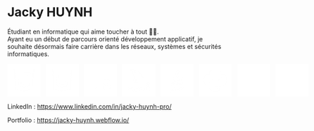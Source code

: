 # Jacky HUYNH

Étudiant en informatique qui aime toucher à tout 👨‍💻. <br>
Ayant eu un début de parcours orienté développement applicatif, je souhaite désormais faire carrière dans les réseaux, systèmes et sécurités informatiques.

<div style="display: flex; flex-direction: row; gap: 12px;">
  <img width="75px" src="67b1d10518675f6820053de1_css_logo-p-500.png">
  <img width="75px" src="67b1d10518675f6820053de7_html_logo-p-500.png">
  <img width="75px" src="67b1d10518675f6820053ded_Js_logo-p-500.png">
  <img width="75px" src="67b1d10518675f6820053df3_myslq_logo-p-500.png">
  <img width="75px" src="67b1d10518675f6820053df9_java_logo-p-500.png">
  <img width="75px" src="67b1d10518675f6820053dff_Python_logo-p-500.png">
  <img width="75px" src="67b1d10518675f6820053e05_Php_logo.png">
  <img width="75px" src="67b1dfc1179ff86f421bb7c4_react icon.png">
</div>


LinkedIn : https://www.linkedin.com/in/jacky-huynh-pro/

Portfolio : https://jacky-huynh.webflow.io/
